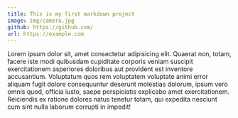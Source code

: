```yaml
---
title: This is my first markdown project
image: img/camera.jpg
github: https://github.com/
url: https://example.com
---
```


Lorem ipsum dolor sit, amet consectetur adipisicing elit. Quaerat non, totam, facere iste modi quibusdam cupiditate corporis veniam suscipit exercitationem asperiores doloribus aut provident est inventore accusantium. Voluptatum quos rem voluptatem voluptate animi error aliquam fugit dolore consequuntur deserunt molestias dolorum, ipsum vero omnis quod, officia iusto, saepe perspiciatis explicabo amet exercitationem. Reiciendis ex ratione dolores natus tenetur totam, qui expedita nesciunt cum sint nulla laborum corrupti in impedit!
